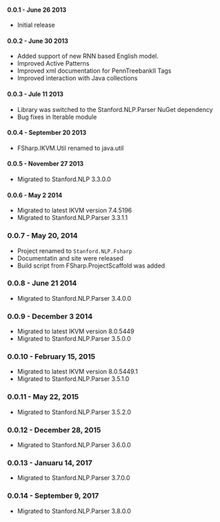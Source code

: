 #### 0.0.1 - June 26 2013
* Initial release

#### 0.0.2 - June 30 2013
* Added support of new RNN based English model.
* Improved Active Patterns
* Improved xml documentation for PennTreebankII Tags
* Improved interaction with Java collections

#### 0.0.3 - Jule 11 2013
* Library was switched to the Stanford.NLP.Parser NuGet dependency
* Bug fixes in Iterable module

#### 0.0.4 - September 20 2013
* FSharp.IKVM.Util renamed to java.util

#### 0.0.5 - November 27 2013
* Migrated to Stanford.NLP 3.3.0.0

#### 0.0.6 - May 2 2014
* Migrated to latest IKVM version 7.4.5196
* Migrated to Stanford.NLP.Parser 3.3.1.1

### 0.0.7 - May 20, 2014
* Project renamed to `Stanford.NLP.Fsharp`
* Documentatin and site were released
* Build script from FSharp.ProjectScaffold was added

### 0.0.8 - June 21 2014
* Migrated to Stanford.NLP.Parser 3.4.0.0

### 0.0.9 - December 3 2014
* Migrated to latest IKVM version 8.0.5449
* Migrated to Stanford.NLP.Parser 3.5.0.0

### 0.0.10 - February 15, 2015
* Migrated to latest IKVM version 8.0.5449.1
* Migrated to Stanford.NLP.Parser 3.5.1.0

### 0.0.11 - May 22, 2015
* Migrated to Stanford.NLP.Parser 3.5.2.0

### 0.0.12 - December 28, 2015
* Migrated to Stanford.NLP.Parser 3.6.0.0

### 0.0.13 - Januaru 14, 2017
* Migrated to Stanford.NLP.Parser 3.7.0.0

### 0.0.14 - September 9, 2017
* Migrated to Stanford.NLP.Parser 3.8.0.0
